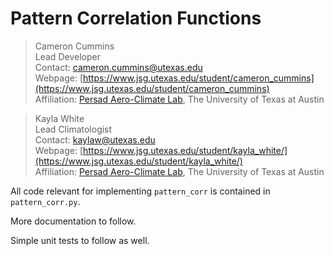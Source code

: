 # Pattern Correlation Functions
>Cameron Cummins<br>
Lead Developer<br>
Contact: cameron.cummins@utexas.edu<br>
Webpage: [https://www.jsg.utexas.edu/student/cameron_cummins](https://www.jsg.utexas.edu/student/cameron_cummins)<br>
Affiliation: [Persad Aero-Climate Lab](https://www.ggpersad.com/people), The University of Texas at Austin
    
>Kayla White<br>
Lead Climatologist<br>
Contact: kaylaw@utexas.edu<br>
Webpage: [https://www.jsg.utexas.edu/student/kayla_white/](https://www.jsg.utexas.edu/student/kayla_white/)<br>
Affiliation: [Persad Aero-Climate Lab](https://www.ggpersad.com/people), The University of Texas at Austin

All code relevant for implementing `pattern_corr` is contained in `pattern_corr.py`.

More documentation to follow.

Simple unit tests to follow as well.